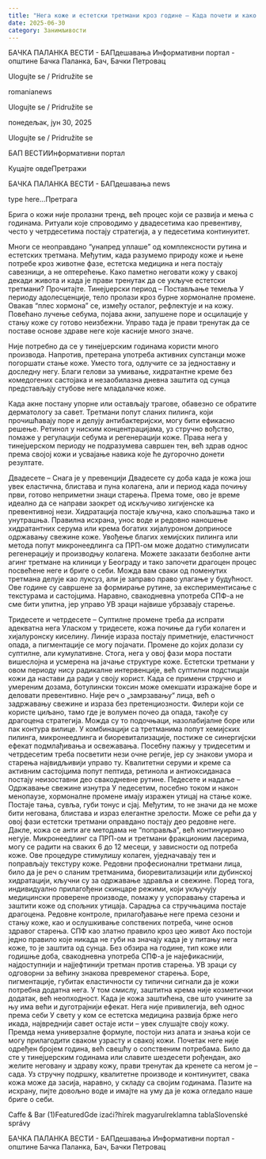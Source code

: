 ```yaml
---
title: "Нега коже и естетски третмани кроз године – Када почети и како прилагодити негу?"
date: 2025-06-30
category: Занимљивости
---
```


БАЧКА ПАЛАНКА ВЕСТИ - БАПдешавања Информативни портал - општине Бачка Паланка, Бач, Бачки Петровац

Ulogujte se / Pridružite se

romanianews

Ulogujte se / Pridružite se

понедељак, јун 30, 2025

Ulogujte se / Pridružite se

БАП ВЕСТИИнформативни портал

Куцајте овдеПретражи

БАЧКА ПАЛАНКА ВЕСТИ - БАПдешавања news

type here...Претрага

Брига о кожи није пролазни тренд, већ процес који се развија и мења с годинама. Ритуали које спроводимо у двадесетима као превентиву, често у четрдесетима постају стратегија, а у педесетима континуитет.

Многи се неоправдано “унапред уплаше” од комплексности рутина и естетских третмана. Међутим, када разумемо природу коже и њене потребе кроз животне фазе, естетска медицина и нега постају савезници, а не оптерећење. Како паметно неговати кожу у свакој декади живота и када је прави тренутак да се укључе естетски третмани? Прочитајте.
Тинејџерски период – Постављање темеља
У периоду адолесценције, тело пролази кроз бурне хормоналне промене. Овакав “плес хормона” се, између осталог, рефлектује и на кожу. Повећано лучење себума, појава акни, запушене поре и осцилације у стању коже су готово неизбежни. Управо тада је прави тренутак да се поставе основе здраве неге које касније много значе.


Није потребно да се у тинејџерским годинама користи много производа. Напротив, претерана употреба активних супстанци може погоршати стање коже. Уместо тога, одлучите се за једноставну и доследну негу. Благи гелови за умивање, хидратантне креме без комедогених састојака и незаобилазна дневна заштита од сунца представљају стубове неге младалачке коже.


Када акне постану упорне или остављају трагове, обавезно се обратите дерматологу за савет. Третмани попут сланих пилинга, који прочишћавају поре и делују антибактеријски, могу бити ефикасно решење. Ретинол у ниским концентрацијама, уз стручно вођство, помаже у регулацији себума и регенерацији коже.
Права нега у тинејџерском периоду не подразумева савршен тен, већ здрав однос према својој кожи и усвајање навика које ће дугорочно донети резултате.


Двадесете – Снага је у превенцији
Двадесете су доба када је кожа још увек еластична, блистава и пуна колагена, али и период када почињу први, готово неприметни знаци старења. Према томе, ово је време идеално да се направи заокрет од искључиво хигијенске ка превентивној нези.
Хидратација постаје кључна, како спољашња тако и унутрашња. Правилна исхрана, унос воде и редовно наношење хидратантних серума или крема богатих хијалуроном доприносе одржавању свежине коже. Увођење благих хемијских пилинга или метода попут микронеедлинга са ПРП-ом може додатно стимулисати регенерацију и производњу колагена. Можете заказати безболне анти агинг третмане на клиници у Београду и тако започети драгоцен процес посвећене неге и бриге о себи.
Можда вам сваки од поменутих третмана делује као луксуз, али је заправо право улагање у будућност. Ове године су савршене за формирање рутине, за експериментисање с текстурама и састојцима. Наравно, свакодневна употреба СПФ-а не сме бити упитна, јер управо УВ зраци највише убрзавају старење.












Тридесете и четрдесете – Суптилне промене треба да испрати адекватна нега
Уласком у тридесете, кожа почиње да губи колаген и хијалуронску киселину. Линије израза постају приметније, еластичност опада, а пигментације се могу појачати. Промене до којих долази су суптилне, али кумулативне. Стога, нега у овој фази мора постати вишеслојна и усмерена на јачање структуре коже.
Естетски третмани у овом периоду нису радикалне интервенције, већ суптилни подстицаји кожи да настави да ради у своју корист. Када се примени стручно и умереним дозама, ботулински токсин може омекшати изражајне боре и деловати превентивно. Није реч о „замрзавању“ лица, већ о задржавању свежине и израза без претенциозности.
Филери који се користе циљано, тамо где је волумен почео да опада, такође су драгоцена стратегија. Можда су то подочњаци, назолабијалне боре или пак контура вилице. У комбинацији са третманима попут хемијских пилинга, микронеедлинга и биоревитализације, постиже се синергијски ефекат подмлађивања и освежавања.
Посебну пажњу у тридесетим и четрдесетим треба посветити нези очне регије, јер су знакови умора и старења највидљивији управо ту. Квалитетни серуми и креме са активним састојцима попут пептида, ретинола и антиоксиданаса постају неизоставни део свакодневне рутине.
Педесете и надаље – Одржавање свежине изнутра
У педесетим, посебно током и након менопаузе, хормоналне промене имају изражен утицај на стање коже. Постаје тања, сувља, губи тонус и сјај. Међутим, то не значи да не може бити негована, блистава и израз елегантне зрелости. Може се рећи да у овој фази естетски третмани оправдано постају део редовне неге. Дакле, кожа се анти аге методама не “поправља”, већ континуирано негује. Микронеедлинг са ПРП-ом и третмани фракционим ласерима, могу се радити на сваких 6 до 12 месеци, у зависности од потреба коже. Ове процедуре стимулишу колаген, уједначавају тен и поправљају текстуру коже.
Редовни професионални третмани лица, било да је реч о сланим третманима, биоревитализацији или дубинској хидратацији, кључни су за одржавање здравља и свежине. Поред тога, индивидуално прилагођени скинцаре режими, који укључују медицински проверене производе, помажу у успоравању старења и заштити коже од спољних утицаја.
Сарадња са стручњацима постаје драгоцена. Редовне контроле, прилагођавање неге према сезони и стању коже, као и ослушкивање сопствених потреба, чине основ здравог старења.
СПФ као златно правило кроз цео живот
Ако постоји једно правило које никада не губи на значају када је у питању нега коже, то је заштита од сунца. Без обзира на године, тип коже или годишње доба, свакодневна употреба СПФ-а је најефикаснији, најдоступнији и најјефтинији третман против старења.
УВ зраци су одговорни за већину знакова превременог старења. Боре, пигментације, губитак еластичности су типични сигнали да је кожи потребна додатна нега. У том смислу, заштитна крема није козметички додатак, већ неопходност. Када је кожа заштићена, све што учините за њу има већи и дуготрајнији ефекат.
Нега није привилегија, већ однос према себи
У свету у ком се естетска медицина развија брже него икада, највреднији савет остаје исти – увек слушајте своју кожу. Премда нема универзалне формуле, постоји низ алата и знања који се могу прилагодити сваком узрасту и свакој кожи.
Почетак неге није одређен бројем година, већ свешћу о сопственим потребама. Било да сте у тинејџерским годинама или славите шездесети рођендан, ако желите неговану и здраву кожу, прави тренутак да кренете са негом је – сада. Уз стручну подршку, квалитетне производе и континуитет, свака кожа може да засија, наравно, у складу са својим годинама. Пазите на исхрану, пијте довољно воде и имајте на уму да је кожа огледало наше бриге о себи.

Caffe & Bar (1)FeaturedGde izaći?hírek magyarulreklamna tablaSlovenské správy

БАЧКА ПАЛАНКА ВЕСТИ - БАПдешавања Информативни портал - општине Бачка Паланка, Бач, Бачки Петровац
